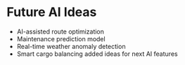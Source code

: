 # Future AI Ideas
- AI-assisted route optimization
- Maintenance prediction model
- Real-time weather anomaly detection
- Smart cargo balancing
added ideas for next AI features

